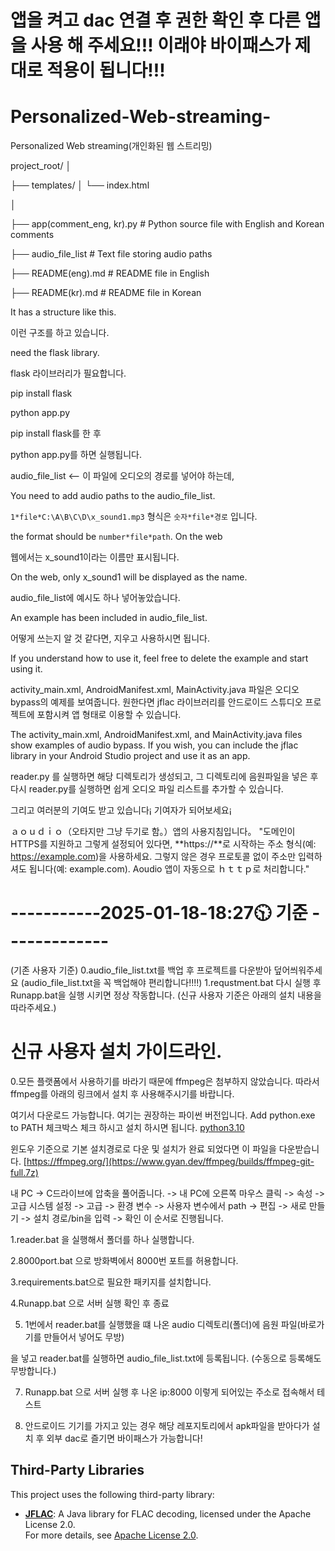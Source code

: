 # 앱을 켜고 dac 연결 후  권한 확인 후 다른 앱을 사용 해 주세요!!! 이래야 바이패스가 제대로 적용이 됩니다!!!

# Personalized-Web-streaming-
Personalized Web streaming(개인화된 웹 스트리밍)


project_root/
│

├── templates/
│   └── index.html

│

├── app(comment_eng, kr).py   # Python source file with English and Korean comments

├── audio_file_list           # Text file storing audio paths

├── README(eng).md            # README file in English

├── README(kr).md             # README file in Korean



It has a structure like this.

이런 구조를 하고 있습니다.

need the flask library.

flask 라이브러리가 필요합니다.

pip install flask

python app.py

pip install flask를 한 후

python app.py를 하면 실행됩니다.

audio_file_list <-- 이 파일에 오디오의 경로를 넣어야 하는데, 

You need to add audio paths to the audio_file_list.

`1*file*C:\A\B\C\D\x_sound1.mp3`
형식은 `숫자*file*경로` 입니다. 

the format should be `number*file*path`. On the web

웹에서는 x_sound1이라는 이름만 표시됩니다. 

On the web, only x_sound1 will be displayed as the name.

audio_file_list에 예시도 하나 넣어놓았습니다. 

An example has been included in audio_file_list.

어떻게 쓰는지 알 것 같다면, 지우고 사용하시면 됩니다.

If you understand how to use it, feel free to delete the example and start using it.

activity_main.xml, AndroidManifest.xml, MainActivity.java 파일은 오디오 bypass의 예제를 보여줍니다. 원한다면 jflac 라이브러리를 안드로이드 스튜디오 프로젝트에 포함시켜 앱 형태로 이용할 수 있습니다.

The activity_main.xml, AndroidManifest.xml, and MainActivity.java files show examples of audio bypass. If you wish, you can include the jflac library in your Android Studio project and use it as an app.

reader.py 를 실행하면 해당 디렉토리가 생성되고, 그 디렉토리에 음원파일을 넣은 후 다시 reader.py를 실행하면 쉽게 오디오 파일 리스트를 추가할 수 있습니다.

그리고 여러분의 기여도 받고 있습니다¡ 기여자가 되어보세요¡

ａｏｕｄｉｏ（오타지만 그냥 두기로 함。）앱의 사용지침입니다。
"도메인이 HTTPS를 지원하고 그렇게 설정되어 있다면, **https://**로 시작하는 주소 형식(예: https://example.com)을 사용하세요. 그렇지 않은 경우 프로토콜 없이 주소만 입력하셔도 됩니다(예: example.com). Aoudio 앱이 자동으로 ｈｔｔｐ로 처리합니다."

# -----------2025-01-18-18:27🕥 기준 -------------
(기존 사용자 기준)
0.audio_file_list.txt를 백업 후 프로젝트를 다운받아 덮어씌워주세요 (audio_file_list.txt을 꼭 백업해야 편리합니다!!!!)
1.requstment.bat 다시 실행 후 Runapp.bat을 실행 시키면 정상 작동합니다.
(신규 사용자 기준은 아래의 설치 내용을 따라주세요.)

# 신규 사용자 설치 가이드라인.

0.모든 플랫폼에서 사용하기를 바라기 때문에 ffmpeg은 첨부하지 않았습니다. 따라서 ffmpeg를 아래의 링크에서 설치 후 사용해주시기를 바랍니다.



여기서 다운로드 가능합니다. 여기는 권장하는 파이썬 버전입니다. Add python.exe to PATH 체크박스 체크 하시고 설치 하시면 됩니다.
[python3.10](https://www.python.org/ftp/python/3.10.8/python-3.10.8-amd64.exe)

윈도우 기준으로 기본 설치경로로 다운 및 설치가 완료 되었다면
이 파일을 다운받습니다.
[https://ffmpeg.org/](https://www.gyan.dev/ffmpeg/builds/ffmpeg-git-full.7z)

내 PC -> C드라이브에 압축을 풀어줍니다. -> 내 PC에 오른쪽 마우스 클릭 -> 속성 -> 고급 시스템 설정 -> 고급 -> 환경 변수 -> 사용자 변수에서 path -> 편집 -> 새로 만들기 -> 설치 경로/bin을 입력 -> 확인 이 순서로 진행됩니다.

1.reader.bat 을 실행해서 폴더를 하나 실행합니다.

2.8000port.bat 으로 방화벽에서 8000번 포트를 허용합니다.

3.requirements.bat으로 필요한 패키지를 설치합니다.

4.Runapp.bat 으로 서버 실행 확인 후 종료

5. 1번에서 reader.bat를 실행했을 떄 나온 audio 디렉토리(폴더)에 음원 파일(바로가기를 만들어서 넣어도 무방)

을 넣고 reader.bat를 실행하면 audio_file_list.txt에 등록됩니다. (수동으로 등록해도 무방합니다.)
  
7. Runapp.bat 으로 서버 실행 후 나온 ip:8000 이렇게 되어있는 주소로 접속해서 테스트
   
9. 안드로이드 기기를 가지고 있는 경우 해당 레포지토리에서 apk파일을 받아다가 설치 후 외부 dac로 즐기면 바이패스가 가능합니다!
    
## Third-Party Libraries

This project uses the following third-party library:

- **[JFLAC](https://sourceforge.net/projects/jflac/)**: A Java library for FLAC decoding, licensed under the Apache License 2.0.  
  For more details, see [Apache License 2.0](http://www.apache.org/licenses/LICENSE-2.0).
